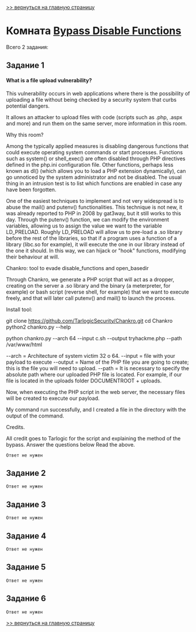 [>> вернуться на главную страницу](https://github.com/BEPb/tryhackme/blob/master/README.md)

# Комната [Bypass Disable Functions](https://tryhackme.com/r/room/bypassdisablefunctions) 

Всего 2 задания:
## Задание 1
#### What is a file upload vulnerability?

This vulnerability occurs in web applications where there is the possibility of uploading a file without being checked by a security system that curbs potential dangers. 

It allows an attacker to upload files with code (scripts such as .php, .aspx and more) and run them on the same server, more information in this room.

Why this room?

Among the typically applied measures is disabling dangerous functions that could execute operating system commands or start processes. Functions such as system() or shell_exec() are often disabled through PHP directives defined in the php.ini configuration file. Other functions, perhaps less known as dl() (which allows you to load a PHP extension dynamically), can go unnoticed by the system administrator and not be disabled. The usual thing in an intrusion test is to list which functions are enabled in case any have been forgotten.

One of the easiest techniques to implement and not very widespread is to abuse the mail() and putenv() functionalities. This technique is not new, it was already reported to PHP in 2008 by gat3way, but it still works to this day. Through the putenv() function, we can modify the environment variables, allowing us to assign the value we want to the variable LD_PRELOAD. Roughly LD_PRELOAD will allow us to pre-load a .so library before the rest of the libraries, so that if a program uses a function of a library (libc.so for example), it will execute the one in our library instead of the one it should. In this way, we can hijack or "hook" functions, modifying their behaviour at will.

Chankro: tool to evade disable_functions and open_basedir

Through Chankro, we generate a PHP script that will act as a dropper, creating on the server a .so library and the binary (a meterpreter, for example) or bash script (reverse shell, for example) that we want to execute freely, and that will later call putenv() and mail() to launch the process.

Install tool:

git clone https://github.com/TarlogicSecurity/Chankro.git
cd Chankro
python2 chankro.py --help

python chankro.py --arch 64 --input c.sh --output tryhackme.php --path /var/www/html

--arch = Architecture of system victim 32 o 64.
--input = file with your payload to execute
--output = Name of the PHP file you are going to create; this is the file you will need to upload.
--path = It is necessary to specify the absolute path where our uploaded PHP file is located. For example, if our file is located in the uploads folder DOCUMENTROOT + uploads. 



Now, when executing the PHP script in the web server, the necessary files will be created to execute our payload.


My command run successfully, and I created a file in the directory with the output of the command.

Credits.

All credit goes to Tarlogic for the script and explaining the method of the bypass.
Answer the questions below
Read the above.

```commandline
Ответ не нужен
```

## Задание 2

```commandline
Ответ не нужен
```

## Задание 3
 
```commandline
Ответ не нужен
```

## Задание 4
 
```commandline
Ответ не нужен
```

## Задание 5
```commandline
Ответ не нужен
```

## Задание 6

```commandline
Ответ не нужен
```

[>> вернуться на главную страницу](https://github.com/BEPb/tryhackme/blob/master/README.md)